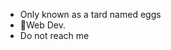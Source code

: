- Only known as a tard named eggs
- 🌱Web Dev.
- Do not reach me

<!---
kumabea/kumabea is a ✨ special ✨ repository because its `README.md` (this file) appears on your GitHub profile.
You can click the Preview link to take a look at your changes.
--->
